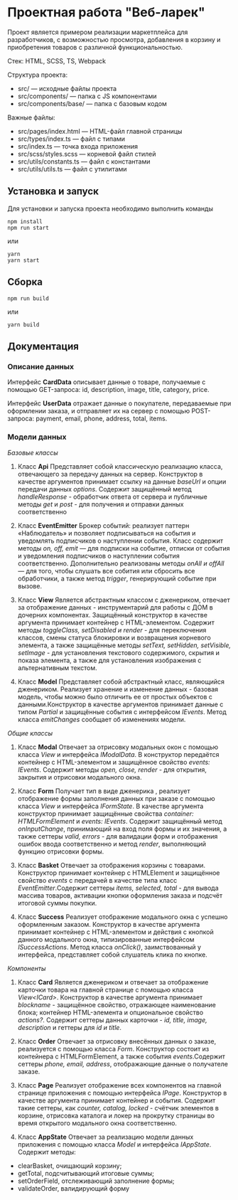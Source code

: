 # Проектная работа "Веб-ларек"
Проект является примером реализации маркетплейса для разработчиков, с возможностью просмотра, добавления в корзину и приобретения товаров с различной функциональностью.

Стек: HTML, SCSS, TS, Webpack

Структура проекта:
- src/ — исходные файлы проекта
- src/components/ — папка с JS компонентами
- src/components/base/ — папка с базовым кодом

Важные файлы:
- src/pages/index.html — HTML-файл главной страницы
- src/types/index.ts — файл с типами
- src/index.ts — точка входа приложения
- src/scss/styles.scss — корневой файл стилей
- src/utils/constants.ts — файл с константами
- src/utils/utils.ts — файл с утилитами

## Установка и запуск
Для установки и запуска проекта необходимо выполнить команды

```
npm install
npm run start
```

или

```
yarn
yarn start
```
## Сборка

```
npm run build
```

или

```
yarn build
```

## Документация

### Описание данных

Интерфейс **CardData** описывает данные о товаре, получаемые с помощью GET-запроса: id, description, image, title, category, price.

Интерфейс **UserData** отражает данные о покупателе, передаваемые при оформлении заказа, и отправляет их на сервер с помощью POST-запроса: payment, email, phone, address, total, items.

### Модели данных

*Базовые классы*

1. Класс **Api**
Представляет собой классическую реализацию класса, отвечающего за передачу данных на сервер. Конструктор в качестве аргументов принимает ссылку на данные *baseUrl* и опции передачи данных *options*. Содержит защищённый метод *handleResponse* - обработчик ответа от сервера и публичные методы *get* и *post* - для получения и отправки данных соответственно

2. Класс **EventEmitter**
Брокер событий: реализует паттерн «Наблюдатель» и позволяет подписываться на события и уведомлять подписчиков
о наступлении события.
Класс содержит методы *on, off, emit*  — для подписки на событие, отписки от события и уведомления
подписчиков о наступлении события соответственно.
Дополнительно реализованы методы  *onAll и  offAll*  — для того, чтобы слушать все собития или сбросить все обработчики, а также метод *trigger*, генерирующий событие при вызове.

3. Класс **View**
Является абстрактным классом с дженериком, отвечает за отображение данных - инструментарий для работы с ДОМ в дочерних компонентах. Защищённый конструктор в качестве аргумента принимает контейнер с HTML-элементом. Содержит методы *toggleClass, setDisabled и render* - для переключения классов, смены статуса блокировки и возвращения корневого элемента, а также защищённые методы *setText, setHidden, setVisible, setImage* - для установления текстового содержимого, скрытия и показа элемента, а также для установления изображения с альтернативным текстом.

4. Класс **Model**
Представляет собой абстрактный класс, являющийся дженериком. Реализует хранение и изменение данных - базовая модель, чтобы можно было отличить ее от простых объектов с данными.Конструктор в качестве аргументов принимает данные c типом *Partial<T>* и защищённые события с интерфейсом *IEvents*.
Метод класса *emitChanges* сообщает об изменениях модели.

*Общие классы*

1. Класс **Modal**
Отвечает за отрисовку модальных окон с помощью класса *View* и интерфейса *IModalData*. В конструктор передаётся контейнер с HTML-элементом и защищённое свойство *events: IEvents*. Содержит методы *open, close, render* - для открытия, закрытия и отрисовки модального окна.

2. Класс **Form**
Получает тип в виде дженерика <T>, реализует отображение формы заполнения данных при заказе с помощью класса *View* и интерфейса *IFormState*. В качестве аргумента конструктор принимает защищённые свойства *container: HTMLFormElement* и *events: IEvents*. Содержит защищённый метод *onInputChange*, принимающий на вход поля формы и их значения, а также сеттеры *valid, errors* - для валидации форм и отображения ошибок ввода соответственно и метод *render*, выполняющий функцию отрисовки формы.

3. Класс **Basket**
Отвечает за отображения корзины с товарами. Конструктор принимает контейнер с HTMLElement и защищённое свойство *events* с передачей в качестве типа класс *EventEmitter*.Содержит сеттеры *items, selected, total* - для вывода массива товаров, активации кнопки оформления заказа и подсчёт итоговой суммы покупки.

4. Класс **Success**
Реализует отображение модального окна с успешно оформленным заказом. Конструктор в качестве аргумента принимает контейнер с HTML-элементом и действия с кнопкой данного модального окна, типизированные интерфейсом *ISuccessActions*. Метод класса *onClick()*, заимствованный у интерфейса, представляет собой слушатель клика по кнопке.

*Компоненты*

1. Класс **Card**
Является дженериком и отвечает за отображение карточки товара на главной странице с помощью класса *View<ICard<T>>*. Конструктор в качестве аргумента принимает *blockname* - защищённое свойство, отражающее наименование блока; контейнер HTML-элемента и опциональное свойство *actions?*. Содержит сеттеры данных карточки - *id, title, image, description* и геттеры для *id и title*.

2. Класс **Order**
Отвечает за отрисовку внесённых данных о заказе, реализуется с помощью класса *Form<IOrderForm>*. Конструктор состоит из контейнера с HTMLFormElement, а также события *events*.Содержит сеттеры *phone, email, address*, отображающие данные о получателе заказе.

3. Класс **Page**
Реализует отображение всех компонентов на главной странице приложения с помощью интерфейса *IPage*. Конструктор в качестве аргумента принимает контейнер и события. Содержит такие сеттеры, как *counter, catalog, locked* - счётчик элементов в корзине, отрисовка каталога и локер на прокрутку страницы во время открытого модального окна соответственно.

4. Класс **AppState**
Отвечает за реализацию модели данных приложения с помощью класса *Model* и интерфейса *IAppState*.
Содержит методы:
* clearBasket, очищающий корзину;
* getTotal, подсчитывающий итоговые суммы;
* setOrderField, отслеживающий заполнение формы;
* validateOrder, валидирующий форму